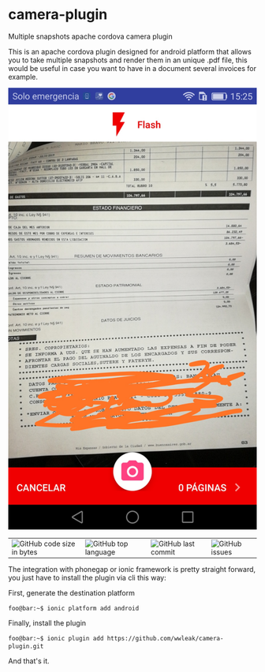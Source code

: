 # camera-plugin
Multiple snapshots apache cordova camera plugin

This is an apache cordova plugin designed for android platform that allows you to take multiple snapshots and render them 
in an unique .pdf file, this would be useful in case you want to have in a document several invoices for example.

<p align="center">
  <img src="camera-plugin.jpg" />
</p>

<table>
  <tr>
    <td><img alt="GitHub code size in bytes" src="https://img.shields.io/github/languages/code-size/wwleak/camera-plugin?style=for-the-badge"></td>
    <td><img alt="GitHub top language" src="https://img.shields.io/github/languages/top/wwleak/camera-plugin?style=for-the-badge"></td>
    <td><img alt="GitHub last commit" src="https://img.shields.io/github/last-commit/wwleak/camera-plugin?style=for-the-badge"></td>
    <td><img alt="GitHub issues" src="https://img.shields.io/github/issues/wwleak/camera-plugin?style=for-the-badge"></td>
  </tr>
</table>

The integration with phonegap or ionic framework is pretty straight forward, you just have to install the plugin via cli 
this way:

First, generate the destination platform

```console
foo@bar:~$ ionic platform add android
```
Finally, install the plugin

```console
foo@bar:~$ ionic plugin add https://github.com/wwleak/camera-plugin.git
```

And that's it.
